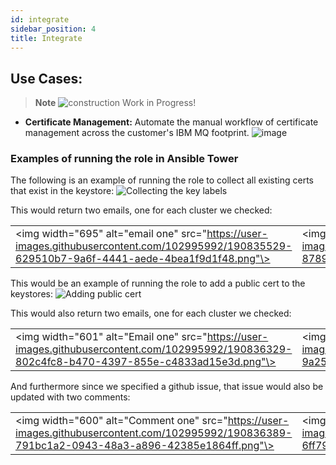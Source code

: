 ```yaml
---
id: integrate
sidebar_position: 4
title: Integrate
---
```


## Use Cases:
> **Note**
>![construction](https://user-images.githubusercontent.com/95059/190730003-07b8b678-ebe8-4164-ac45-fb283ce031ca.svg) Work in Progress!
- **Certificate Management:**
Automate the manual workflow of certificate management across the customer's IBM MQ footprint.
![image](https://user-images.githubusercontent.com/95059/190799946-d6ebfa22-1b29-4d2d-a6ae-cf94a2b576a7.png)

### Examples of running the role in Ansible Tower

The following is an example of running the role to collect all existing certs that exist in the keystore:
![Collecting the key labels](https://user-images.githubusercontent.com/102995992/190835292-fe1b51ee-282d-4699-869a-60d158436548.gif)

This would return two emails, one for each cluster we checked:

|||
|--------|--------|
|<img width="695" alt="email one" src="https://user-images.githubusercontent.com/102995992/190835529-629510b7-9a6f-4441-aede-4bea1f9d1f48.png"\>|<img width="620" alt="email two" src="https://user-images.githubusercontent.com/102995992/190835534-8789e173-64d7-4dbe-a12e-54097105fc12.png"\>|

This would be an example of running the role to add a public cert to the keystores:
![Adding public cert](https://user-images.githubusercontent.com/102995992/190836263-7cf5cc6d-706b-4ad5-8521-38f2f3cee151.gif)

This would also return two emails, one for each cluster we checked:

|||
|--------|--------|
|<img width="601" alt="Email one" src="https://user-images.githubusercontent.com/102995992/190836329-802c4fc8-b470-4397-855e-c4833ad15e3d.png"\>|<img width="608" alt="Email two" src="https://user-images.githubusercontent.com/102995992/190836331-9a258fdd-b460-4516-bd33-87649598391d.png"\>|

And furthermore since we specified a github issue, that issue would also be updated with two comments:

|||
|--------|--------|
|<img width="600" alt="Comment one" src="https://user-images.githubusercontent.com/102995992/190836389-791bc1a2-0943-48a3-a896-42385e1864ff.png"\>|<img width="600" alt="Comment two" src="https://user-images.githubusercontent.com/102995992/190836395-6ff7904d-1181-4376-8b2b-feeb1106022f.png"\>|